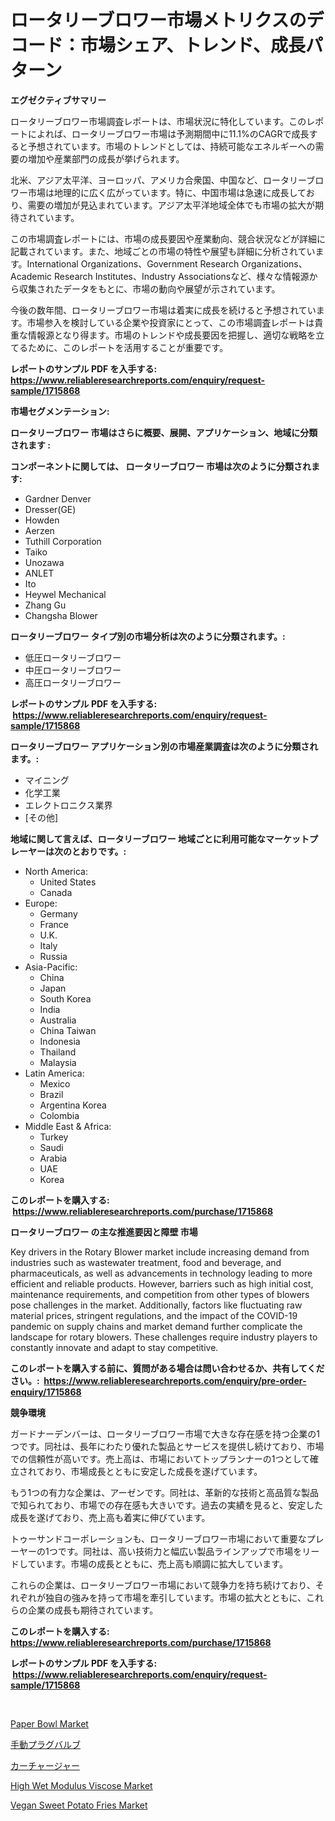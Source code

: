 <p><h1>ロータリーブロワー市場メトリクスのデコード：市場シェア、トレンド、成長パターン</h1></p><p><strong>エグゼクティブサマリー</strong></p>
<p><p>ロータリーブロワー市場調査レポートは、市場状況に特化しています。このレポートによれば、ロータリーブロワー市場は予測期間中に11.1%のCAGRで成長すると予想されています。市場のトレンドとしては、持続可能なエネルギーへの需要の増加や産業部門の成長が挙げられます。</p><p>北米、アジア太平洋、ヨーロッパ、アメリカ合衆国、中国など、ロータリーブロワー市場は地理的に広く広がっています。特に、中国市場は急速に成長しており、需要の増加が見込まれています。アジア太平洋地域全体でも市場の拡大が期待されています。</p><p>この市場調査レポートには、市場の成長要因や産業動向、競合状況などが詳細に記載されています。また、地域ごとの市場の特性や展望も詳細に分析されています。International Organizations、Government Research Organizations、Academic Research Institutes、Industry Associationsなど、様々な情報源から収集されたデータをもとに、市場の動向や展望が示されています。</p><p>今後の数年間、ロータリーブロワー市場は着実に成長を続けると予想されています。市場参入を検討している企業や投資家にとって、この市場調査レポートは貴重な情報源となり得ます。市場のトレンドや成長要因を把握し、適切な戦略を立てるために、このレポートを活用することが重要です。</p></p>
<p><strong>レポートのサンプル PDF を入手する: <a href="https://www.reliableresearchreports.com/enquiry/request-sample/1715868">https://www.reliableresearchreports.com/enquiry/request-sample/1715868</a></strong></p>
<p><strong>市場セグメンテーション:</strong></p>
<p><strong> ロータリーブロワー 市場はさらに概要、展開、アプリケーション、地域に分類されます :</strong></p>
<p><strong>コンポーネントに関しては、 ロータリーブロワー 市場は次のように分類されます: &nbsp;</strong></p>
<p><ul><li>Gardner Denver</li><li>Dresser(GE)</li><li>Howden</li><li>Aerzen</li><li>Tuthill Corporation</li><li>Taiko</li><li>Unozawa</li><li>ANLET</li><li>Ito</li><li>Heywel Mechanical</li><li>Zhang Gu</li><li>Changsha Blower</li></ul></p>
<p><strong> ロータリーブロワー タイプ別の市場分析は次のように分類されます。:</strong></p>
<p><ul><li>低圧ロータリーブロワー</li><li>中圧ロータリーブロワー</li><li>高圧ロータリーブロワー</li></ul></p>
<p><strong>レポートのサンプル PDF を入手する: &nbsp;<a href="https://www.reliableresearchreports.com/enquiry/request-sample/1715868">https://www.reliableresearchreports.com/enquiry/request-sample/1715868</a></strong></p>
<p><strong> ロータリーブロワー アプリケーション別の市場産業調査は次のように分類されます。:</strong></p>
<p><ul><li>マイニング</li><li>化学工業</li><li>エレクトロニクス業界</li><li>[その他]</li></ul></p>
<p><strong>地域に関して言えば、ロータリーブロワー 地域ごとに利用可能なマーケットプレーヤーは次のとおりです。:</strong></p>
<p><ul>
    <li>
        North America:
        <ul>
            <li>United States</li>
            <li>Canada</li>
        </ul>
    </li>
    <li>
        Europe:
        <ul>
            <li>Germany</li>
            <li>France</li>
            <li>U.K.</li>
            <li>Italy</li>
            <li>Russia</li>
        </ul>
    </li>
    <li>
        Asia-Pacific:
        <ul>
            <li>China</li>
            <li>Japan</li>
            <li>South Korea</li>
            <li>India</li>
            <li>Australia</li>
            <li>China Taiwan</li>
            <li>Indonesia</li>
            <li>Thailand</li>
            <li>Malaysia</li>
        </ul>
    </li>
    <li>
        Latin America:
        <ul>
            <li>Mexico</li>
            <li>Brazil</li>
            <li>Argentina Korea</li>
            <li>Colombia</li>
        </ul>
    </li>
    <li>
        Middle East & Africa:
        <ul>
            <li>Turkey</li>
            <li>Saudi</li>
            <li>Arabia</li>
            <li>UAE</li>
            <li>Korea</li>
        </ul>
    </li>
    </ul></p>
<p><strong>このレポートを購入する: &nbsp;<a href="https://www.reliableresearchreports.com/purchase/1715868">https://www.reliableresearchreports.com/purchase/1715868</a></strong></p>
<p><strong>ロータリーブロワー の主な推進要因と障壁 市場</strong></p>
<p><p>Key drivers in the Rotary Blower market include increasing demand from industries such as wastewater treatment, food and beverage, and pharmaceuticals, as well as advancements in technology leading to more efficient and reliable products. However, barriers such as high initial cost, maintenance requirements, and competition from other types of blowers pose challenges in the market. Additionally, factors like fluctuating raw material prices, stringent regulations, and the impact of the COVID-19 pandemic on supply chains and market demand further complicate the landscape for rotary blowers. These challenges require industry players to constantly innovate and adapt to stay competitive.</p></p>
<p><strong>このレポートを購入する前に、質問がある場合は問い合わせるか、共有してください。:&nbsp; <a href="https://www.reliableresearchreports.com/enquiry/pre-order-enquiry/1715868">https://www.reliableresearchreports.com/enquiry/pre-order-enquiry/1715868</a></strong></p>
<p><strong>競争環境</strong></p>
<p><p>ガードナーデンバーは、ロータリーブロワー市場で大きな存在感を持つ企業の1つです。同社は、長年にわたり優れた製品とサービスを提供し続けており、市場での信頼性が高いです。売上高は、市場においてトップランナーの1つとして確立されており、市場成長とともに安定した成長を遂げています。</p><p>もう1つの有力な企業は、アーゼンです。同社は、革新的な技術と高品質な製品で知られており、市場での存在感も大きいです。過去の実績を見ると、安定した成長を遂げており、売上高も着実に伸びています。</p><p>トゥーサンドコーポレーションも、ロータリーブロワー市場において重要なプレーヤーの1つです。同社は、高い技術力と幅広い製品ラインアップで市場をリードしています。市場の成長とともに、売上高も順調に拡大しています。</p><p>これらの企業は、ロータリーブロワー市場において競争力を持ち続けており、それぞれが独自の強みを持って市場を牽引しています。市場の拡大とともに、これらの企業の成長も期待されています。</p></p>
<p><strong>このレポートを購入する: &nbsp; <a href="https://www.reliableresearchreports.com/purchase/1715868">https://www.reliableresearchreports.com/purchase/1715868</a></strong></p>
<p><strong>レポートのサンプル PDF を入手する: &nbsp;<a href="https://www.reliableresearchreports.com/enquiry/request-sample/1715868">https://www.reliableresearchreports.com/enquiry/request-sample/1715868</a></strong><strong></strong></p>
<p>&nbsp;</p>
<p><p><a href="https://github.com/johnbach50/Market-Research-Report-List-2/blob/main/paper-bowl-market.md">Paper Bowl Market</a></p><p><a href="https://github.com/ppmazlotr77499/Market-Research-Report-List-1/blob/main/5995075192065.md">手動プラグバルブ</a></p><p><a href="https://medium.com/@kelsitorphy644/2024%E5%B9%B4%E3%81%8B%E3%82%892031%E5%B9%B4%E3%81%BE%E3%81%A7%E3%81%AE%E6%9C%9F%E9%96%93%E3%81%AB%E4%BA%88%E6%B8%AC%E3%81%95%E3%82%8C%E3%82%8B%E3%82%AB%E3%83%BC%E3%83%81%E3%83%A3%E3%83%BC%E3%82%B8%E3%83%A3%E3%83%BC%E3%83%9E%E3%83%BC%E3%82%B1%E3%83%83%E3%83%88%E3%81%AE%E5%88%86%E6%9E%90%E3%81%8A%E3%82%88%E3%81%B3%E3%82%B5%E3%82%A4%E3%82%BA%E4%BA%88%E6%B8%AC-023ca566409b">カーチャージャー</a></p><p><a href="https://scarlet-rocket-c63.notion.site/High-Wet-Modulus-Viscose-Market-Research-Report-Unlocks-Analysis-on-the-Market-Financial-Status-Mar-286e80de835a4d8187c728290cb0b030">High Wet Modulus Viscose Market</a></p><p><a href="https://view.publitas.com/reportprime-1/insights-into-vegan-sweet-potato-fries-market-size-analysing-market-share-trends-and-growth-from-2024-to-2031/">Vegan Sweet Potato Fries Market</a></p></p>